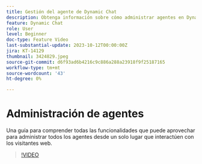 ```yaml
---
title: Gestión del agente de Dynamic Chat
description: Obtenga información sobre cómo administrar agentes en Dynamic Chat
feature: Dynamic Chat
role: User
level: Beginner
doc-type: Feature Video
last-substantial-update: 2023-10-12T00:00:00Z
jira: KT-14129
thumbnail: 3424829.jpeg
source-git-commit: d6f93ad6b4216c9c886a288a23918f9f25187165
workflow-type: tm+mt
source-wordcount: '43'
ht-degree: 0%

---
```



# Administración de agentes

Una guía para comprender todas las funcionalidades que puede aprovechar para administrar todos los agentes desde un solo lugar que interactúen con los visitantes web.


>[!VIDEO](https://video.tv.adobe.com/v/3424829/?learn=on)
